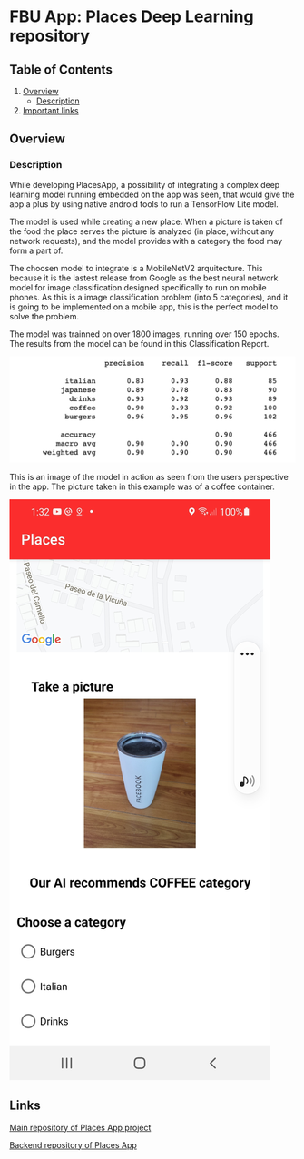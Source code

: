 # FBU App: Places Deep Learning repository

## Table of Contents
1. [Overview](#overview)
    * [Description](#description)
2. [Important links](#links)

## Overview

### Description
While developing PlacesApp, a possibility of integrating a complex deep learning model running embedded on the app was seen, that would give the app a plus by using native android tools to run a TensorFlow Lite model.

The model is used while creating a new place. When a picture is taken of the food the place serves the picture is analyzed (in place, without any network requests), and the model provides with a category the food may form a part of.

The choosen model to integrate is a MobileNetV2 arquitecture. This because it is the lastest release from Google as the best neural network model for image classification designed specifically to run on mobile phones. As this is a image classification problem (into 5 categories), and it is going to be implemented on a mobile app, this is the perfect model to solve the problem.

The model was trainned on over 1800 images, running over 150 epochs. The results from the model can be found in this Classification Report.

![Classification Report](https://github.com/pablo-blancoc/PlacesApp-ml/blob/main/files/report.png)


This is an image of the model in action as seen from the users perspective in the app. The picture taken in this example was of a coffee container.

![Example image](https://github.com/pablo-blancoc/PlacesApp-ml/blob/main/files/example.jpeg)

## Links

[Main repository of Places App project](https://github.com/pablo-blancoc/PlacesApp)

[Backend repository of Places App](https://github.com/pablo-blancoc/PlacesApp-server)
